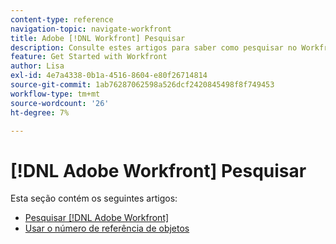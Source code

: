 ```yaml
---
content-type: reference
navigation-topic: navigate-workfront
title: Adobe [!DNL Workfront] Pesquisar
description: Consulte estes artigos para saber como pesquisar no Workfront.
feature: Get Started with Workfront
author: Lisa
exl-id: 4e7a4338-0b1a-4516-8604-e80f26714814
source-git-commit: 1ab76287062598a526dcf2420845498f8f749453
workflow-type: tm+mt
source-wordcount: '26'
ht-degree: 7%

---
```


# [!DNL Adobe Workfront] Pesquisar

Esta seção contém os seguintes artigos:

* [Pesquisar [!DNL Adobe Workfront]](../../../workfront-basics/navigate-workfront/search/search-workfront.md)
* [Usar o número de referência de objetos](../../../workfront-basics/navigate-workfront/search/reference-number-of-objects.md)
